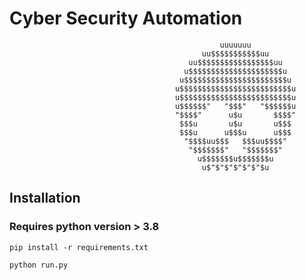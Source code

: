 # Cyber Security Automation 
                                                   uuuuuuu
                                               uu$$$$$$$$$$$uu
                                            uu$$$$$$$$$$$$$$$$$uu
                                           u$$$$$$$$$$$$$$$$$$$$$u
                                          u$$$$$$$$$$$$$$$$$$$$$$$u
                                         u$$$$$$$$$$$$$$$$$$$$$$$$$u
                                         u$$$$$$$$$$$$$$$$$$$$$$$$$u
                                         u$$$$$$"   "$$$"   "$$$$$$u
                                         "$$$$"      u$u       $$$$"
                                          $$$u       u$u       u$$$
                                          $$$u      u$$$u      u$$$
                                           "$$$$uu$$$   $$$uu$$$$"
                                            "$$$$$$$"   "$$$$$$$"
                                              u$$$$$$$u$$$$$$$u
                                               u$"$"$"$"$"$"$u



## Installation

### Requires python version > 3.8

```
pip install -r requirements.txt
```

```
python run.py
```
